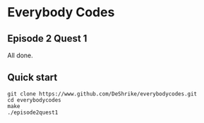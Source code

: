 # Everybody Codes

## Episode 2 Quest 1

All done.

## Quick start

```console
git clone https://www.github.com/DeShrike/everybodycodes.git
cd everybodycodes
make
./episode2quest1

```
